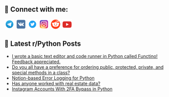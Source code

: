 ## 🔎 Connect with me:
[<img src="https://github.com/bullbesh/bullbesh/blob/main/images/Telegram.png" width="32" height="32" />](https://t.me/bullbesh)
[<img src="https://github.com/bullbesh/bullbesh/blob/main/images/VK.png" width="32" height="32" />](https://vk.com/bullbesh)
[<img src="https://github.com/bullbesh/bullbesh/blob/main/images/Twitter.png" width="32" height="32" />](https://twitter.com/bullbesh1)
[<img src="https://github.com/bullbesh/bullbesh/blob/main/images/Instagram.png" width="32" height="32" />](https://www.instagram.com/bullbesh)
[<img src="https://github.com/bullbesh/bullbesh/blob/main/images/Reddit.png" width="32" height="32" />](https://www.reddit.com/user/bullbesh)
[<img src="https://github.com/bullbesh/bullbesh/blob/main/images/YouTube.png" width="32" height="32" />](https://www.youtube.com/channel/UCtfjRs6uzgq5mfm8S06WTcg)

## 📕 Latest r/Python Posts
<!-- BLOG-POST-LIST:START -->
- [I wrote a basic text editor and code runner in Python called Functino! Feedback appreciated.](https://www.reddit.com/r/Python/comments/1543rrq/i_wrote_a_basic_text_editor_and_code_runner_in/)
- [Do you all have a preference for ordering public, protected, private, and special methods in a class?](https://www.reddit.com/r/Python/comments/1542dlm/do_you_all_have_a_preference_for_ordering_public/)
- [Notion-based Error Logging for Python](https://www.reddit.com/r/Python/comments/1542cuv/notionbased_error_logging_for_python/)
- [Has anyone worked with real estate data?](https://www.reddit.com/r/Python/comments/1541qgt/has_anyone_worked_with_real_estate_data/)
- [Instagram Accounts With 2FA Bypass in Python](https://www.reddit.com/r/Python/comments/1540hfw/instagram_accounts_with_2fa_bypass_in_python/)
<!-- BLOG-POST-LIST:END -->
